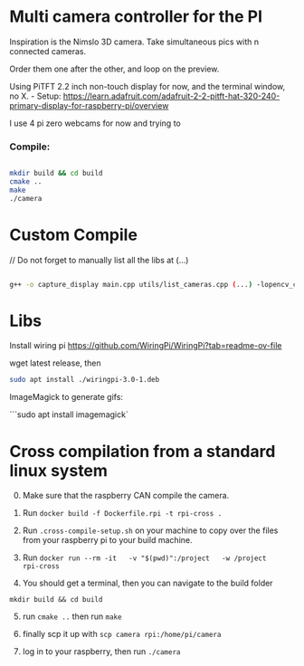 # Multi camera controller for the PI

Inspiration is the Nimslo 3D camera.
Take simultaneous pics with n connected cameras.

Order them one after the other, and loop on the preview.

Using PiTFT 2.2 inch non-touch display for now, and the
terminal window, no X. - Setup: https://learn.adafruit.com/adafruit-2-2-pitft-hat-320-240-primary-display-for-raspberry-pi/overview


I use 4 pi zero webcams for now and trying to 


### Compile:

```bash

mkdir build && cd build
cmake ..
make
./camera

```

# Custom Compile

// Do not forget to manually list all the libs at (...)
```bash

g++ -o capture_display main.cpp utils/list_cameras.cpp (...) -lopencv_core -lopencv_imgproc -lopencv_videoio -lopencv_highgui -I/usr/include/opencv4 $(pkg-config --cflags --libs opencv4)

```

# Libs
Install wiring pi https://github.com/WiringPi/WiringPi?tab=readme-ov-file

wget latest release, then
```bash
sudo apt install ./wiringpi-3.0-1.deb
```

ImageMagick to generate gifs:

```sudo apt install imagemagick`

# Cross compilation from a standard linux system

0. Make sure that the raspberry CAN compile the camera.

1. Run `docker build -f Dockerfile.rpi -t rpi-cross .`

2. Run `.cross-compile-setup.sh` on your machine to copy over the files from your raspberry pi to your build machine.

3. Run `docker run --rm -it   -v "$(pwd)":/project   -w /project   rpi-cross`

4. You should get a terminal, then you can navigate to the build folder

`mkdir build && cd build`

5. run `cmake ..` then run `make`

6. finally scp it up with `scp camera rpi:/home/pi/camera`

7. log in to your raspberry, then run `./camera`



